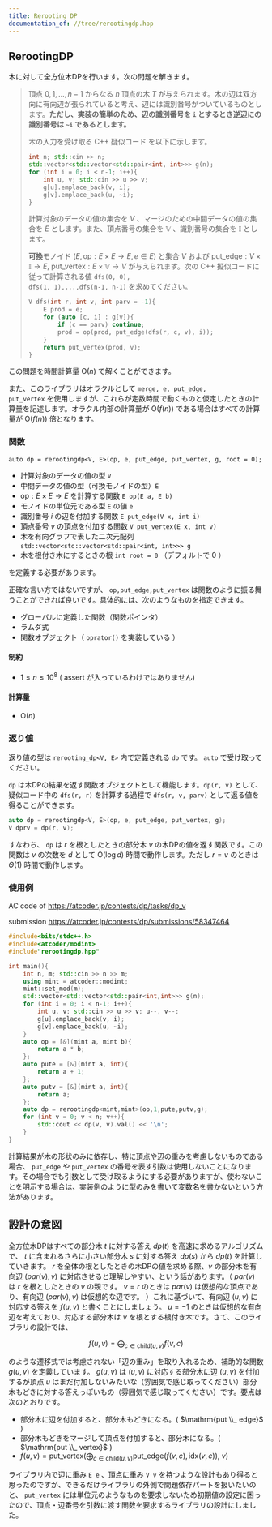 ```yaml
---
title: Rerooting DP
documentation_of: //tree/rerootingdp.hpp
---
```


## RerootingDP

木に対して全方位木DPを行います。次の問題を解きます。

> 頂点 $0,1,\dots,n-1$ からなる $n$ 頂点の木 $T$ が与えられます。木の辺は双方向に有向辺が張られていると考え、辺には識別番号がついているものとします。**ただし、実装の簡単のため、辺の識別番号を `i` とするとき逆辺にの識別番号は `~i` であるとします。**
> 
> 木の入力を受け取る C++ 疑似コード を以下に示します。
> ```cpp
> int n; std::cin >> n;
> std::vector<std::vector<std::pair<int, int>>> g(n);
> for (int i = 0; i < n-1; i++){
>     int u, v; std::cin >> u >> v;
>     g[u].emplace_back(v, i);
>     g[v].emplace_back(u, ~i);
> }
> ```
>
> 計算対象のデータの値の集合を $V$ 、マージのための中間データの値の集合を $E$ とします。また、頂点番号の集合を $\mathbb{V}$ 、識別番号の集合を $\mathbb{I}$ とします。
> 
> **可換**モノイド $(E,\text{op} : E\times E\to E,e\in E)$ と集合 $V$ および $\mathrm{put \_ edge}:V\times \mathbb{I}\to E,\ \mathrm{put \_ vertex}:E\times \mathbb{V}\to V$ が与えられます。次の C++ 擬似コードに従って計算される値 <code>dfs(0, 0), dfs(1, 1),...,dfs(n-1, n-1)</code> を求めてください。
> ```cpp
> V dfs(int r, int v, int parv = -1){
>     E prod = e;
>     for (auto [c, i] : g[v]){
>         if (c == parv) continue;
>         prod = op(prod, put_edge(dfs(r, c, v), i));
>     }
>     return put_vertex(prod, v);
> }
> ```

この問題を時間計算量 $\mathrm{O}(n)$ で解くことができます。

また、このライブラリはオラクルとして <code>merge, e, put_edge, put_vertex</code> を使用しますが、これらが定数時間で動くものと仮定したときの計算量を記述します。オラクル内部の計算量が $\mathrm{O}(f(n))$ である場合はすべての計算量が $\mathrm{O}(f(n))$ 倍となります。

### 関数

```
auto dp = rerootingdp<V, E>(op, e, put_edge, put_vertex, g, root = 0);
```

- 計算対象のデータの値の型 `V`
- 中間データの値の型（可換モノイドの型）`E`
- $\text{op} : E\times E\to E$ を計算する関数 `E op(E a, E b)`
- モノイドの単位元である型 `E` の値 `e`
- 識別番号 $i$ の辺を付加する関数 `E put_edge(V x, int i)`
- 頂点番号 $v$ の頂点を付加する関数 `V put_vertex(E x, int v)`
- 木を有向グラフで表した二次元配列 `std::vector<std::vector<std::pair<int, int>>> g`
- 木を根付き木にするときの根 `int root = 0` （デフォルトで $0$ ）

を定義する必要があります。

正確な言い方ではないですが、 `op,put_edge,put_vertex` は関数のように振る舞うことができれば良いです。具体的には、次のようなものを指定できます。

- グローバルに定義した関数（関数ポインタ）
- ラムダ式
- 関数オブジェクト（ `oprator()` を実装している ）

#### 制約

- $1\le n\le 10^8$ ( assert が入っているわけではありません)

#### 計算量
- $\mathrm{O}(n)$

### 返り値

返り値の型は `rerooting_dp<V, E>` 内で定義される `dp` です。 `auto` で受け取ってください。

`dp` は木DPの結果を返す関数オブジェクトとして機能します。`dp(r, v)` として、疑似コード中の `dfs(r, r)` を計算する過程で `dfs(r, v, parv)` として返る値を得ることができます。

```cpp
auto dp = rerootingdp<V, E>(op, e, put_edge, put_vertex, g);
V dprv = dp(r, v);
```

すなわち、 `dp` は $r$ を根としたときの部分木 $v$ の木DPの値を返す関数です。この関数は $v$ の次数を $d$ として $\mathrm{O}(\log d)$ 時間で動作します。ただし $r=v$ のときは $\Theta(1)$ 時間で動作します。

  
### 使用例

AC code of https://atcoder.jp/contests/dp/tasks/dp_v

submission https://atcoder.jp/contests/dp/submissions/58347464

``` cpp
#include<bits/stdc++.h>
#include<atcoder/modint>
#include"rerootingdp.hpp"

int main(){
    int n, m; std::cin >> n >> m;
    using mint = atcoder::modint;
    mint::set_mod(m);
    std::vector<std::vector<std::pair<int,int>>> g(n);
    for (int i = 0; i < n-1; i++){
        int u, v; std::cin >> u >> v; u--, v--;
        g[u].emplace_back(v, i);
        g[v].emplace_back(u, ~i);
    }
    auto op = [&](mint a, mint b){
        return a * b;
    };
    auto pute = [&](mint a, int){
        return a + 1;
    };
    auto putv = [&](mint a, int){
        return a;
    };
    auto dp = rerootingdp<mint,mint>(op,1,pute,putv,g);
    for (int v = 0; v < n; v++){
        std::cout << dp(v, v).val() << '\n';
    }
}
```

計算結果が木の形状のみに依存し、特に頂点や辺の重みを考慮しないものである場合、 `put_edge` や `put_vertex` の番号を表す引数は使用しないことになります。その場合でも引数として受け取るようにする必要がありますが、使わないことを明示する場合は、実装例のように型のみを書いて変数名を書かないという方法があります。

## 設計の意図

全方位木DPはすべての部分木 $t$ に対する答え $dp(t)$ を高速に求めるアルゴリズムで、 $t$ に含まれるさらに小さい部分木 $s$ に対する答え $dp(s)$ から $dp(t)$ を計算していきます。 $r$ を全体の根としたときの木DPの値を求める際、$v$ の部分木を有向辺 $(par(v),v)$ に対応させると理解しやすい、という話があります。（ $par(v)$ は $r$ を根としたときの $v$ の親です。 $v=r$ のときは $par(v)$ は仮想的な頂点であり、有向辺 $(par(v),v)$ は仮想的な辺です。 ）これに基づいて、有向辺 $(u,v)$ に対応する答えを $f(u,v)$ と書くことにしましょう。 $u=-1$ のときは仮想的な有向辺を考えており、対応する部分木は $v$ を根とする根付き木です。さて、このライブラリの設計では、

$$
f(u,v)=\bigoplus_{c\in \mathrm{child}(u,v)}f(v,c)
$$

のような遷移式では考慮されない「辺の重み」を取り入れるため、補助的な関数 $g(u,v)$ を定義しています。 $g(u,v)$ は $(u,v)$ に対応する部分木に辺 $(u,v)$ を付加するが頂点 $u$ はまだ付加しないみたいな（雰囲気で感じ取ってください）部分木もどきに対する答えっぽいもの（雰囲気で感じ取ってください）です。要点は次のとおりです。

- 部分木に辺を付加すると、部分木もどきになる。( $\mathrm{put \\_ edge}$ )
- 部分木もどきをマージして頂点を付加すると、部分木になる。( $\mathrm{put \\_ vertex}$ )
- $\displaystyle f(u,v)=\mathrm{put \_ vertex}\left(\bigoplus_{c\in \mathrm{child}(u,v)} \mathrm{put \_ edge}(f(v,c),\mathrm{idx}(v,c)) ,\ v\right)$

ライブラリ内で辺に重み <code>E e</code> 、頂点に重み <code>V v</code> を持つような設計もあり得ると思ったのですが、できるだけライブラリの外側で問題依存パートを扱いたいのと、 <code>put_vertex</code> には単位元のようなものを要求しないため初期値の設定に困ったので、頂点・辺番号を引数に渡す関数を要求するライブラリの設計にしました。